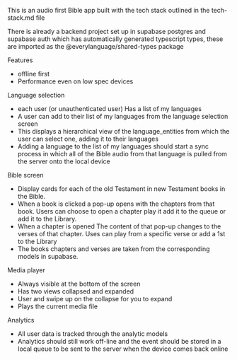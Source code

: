 This is an audio first Bible app built with the tech stack outlined in the tech-stack.md file

There is already a backend project set up in supabase postgres and supabase auth which has automatically generated typescript types, these are imported as the @everylanguage/shared-types package

Features
- offline first
- Performance even on low spec devices

Language selection
- each user (or unauthenticated user) Has a list of my languages
- A user can add to their list of my languages from the language selection screen
- This displays a hierarchical view of the language_entities from which the user can select one, adding it to their languages
- Adding a language to the list of my languages should start a sync process in which all of the Bible audio from that language is pulled from the server onto the local device

Bible screen
- Display cards for each of the old Testament in new Testament books in the Bible. 
- When a book is clicked a pop-up opens with the chapters from that book. Users can choose to open a chapter play it add it to the queue or add it to the Library.
- When a chapter is opened The content of that pop-up changes to the verses of that chapter. Uses can play from a specific verse or add a 1st to the Library
- The books chapters and verses are taken from the corresponding models in supabase.

Media player
- Always visible at the bottom of the screen
- Has two views collapsed and expanded
- User and swipe up on the collapse for you to expand
- Plays the current media file

Analytics
- All user data is tracked through the analytic models
- Analytics should still work off-line and the event should be stored in a local queue to be sent to the server when the device comes back online

